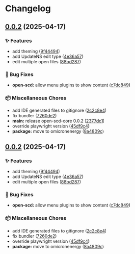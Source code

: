 # Changelog

## [0.0.2](https://github.com/stee-re/open-scd-core/compare/open-scd-core-test@v0.0.1...open-scd-core-test@v0.0.2) (2025-04-17)


### ✨ Features

* add theming ([9f44494](https://github.com/stee-re/open-scd-core/commit/9f4449421ca1f8e6b2ea0225bf8f25dbf3163b99))
* add UpdateNS edit type ([4e36a57](https://github.com/stee-re/open-scd-core/commit/4e36a575e468aa9867050ddc0b4402494e4a6205))
* edit multiple open files ([88bd287](https://github.com/stee-re/open-scd-core/commit/88bd2878e093763d4d848ed2dd0a0baa8421ae47))


### 🐞 Bug Fixes

* **open-scd:** allow menu plugins to show content ([c7dc849](https://github.com/stee-re/open-scd-core/commit/c7dc849fa84419ab605ffafd2b0ec7ce40136fc3))


### 📦 Miscellaneous Chores

* add IDE generated files to gitignore ([2c2c8e4](https://github.com/stee-re/open-scd-core/commit/2c2c8e4a1befee21aaebd3a7625817fc84078755))
* fix bundler ([7260de2](https://github.com/stee-re/open-scd-core/commit/7260de2800326eb7b132dcb6f79a5b1465701d4b))
* **main:** release open-scd-core 0.0.2 ([2377dc1](https://github.com/stee-re/open-scd-core/commit/2377dc15fa3c2ec1ba9da63be2340272d8deca58))
* override playwright version ([45df9c4](https://github.com/stee-re/open-scd-core/commit/45df9c45aac94b6574af43a407d5aea811a2177e))
* **package:** move to omicronenergy ([8a4809c](https://github.com/stee-re/open-scd-core/commit/8a4809cd13f176c4e78cf2b436c649db767aac0d))

## [0.0.2](https://github.com/stee-re/open-scd-core/compare/open-scd-core@v0.0.1...open-scd-core@v0.0.2) (2025-04-17)


### ✨ Features

* add theming ([9f44494](https://github.com/stee-re/open-scd-core/commit/9f4449421ca1f8e6b2ea0225bf8f25dbf3163b99))
* add UpdateNS edit type ([4e36a57](https://github.com/stee-re/open-scd-core/commit/4e36a575e468aa9867050ddc0b4402494e4a6205))
* edit multiple open files ([88bd287](https://github.com/stee-re/open-scd-core/commit/88bd2878e093763d4d848ed2dd0a0baa8421ae47))


### 🐞 Bug Fixes

* **open-scd:** allow menu plugins to show content ([c7dc849](https://github.com/stee-re/open-scd-core/commit/c7dc849fa84419ab605ffafd2b0ec7ce40136fc3))


### 📦 Miscellaneous Chores

* add IDE generated files to gitignore ([2c2c8e4](https://github.com/stee-re/open-scd-core/commit/2c2c8e4a1befee21aaebd3a7625817fc84078755))
* fix bundler ([7260de2](https://github.com/stee-re/open-scd-core/commit/7260de2800326eb7b132dcb6f79a5b1465701d4b))
* override playwright version ([45df9c4](https://github.com/stee-re/open-scd-core/commit/45df9c45aac94b6574af43a407d5aea811a2177e))
* **package:** move to omicronenergy ([8a4809c](https://github.com/stee-re/open-scd-core/commit/8a4809cd13f176c4e78cf2b436c649db767aac0d))
